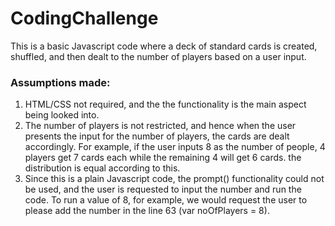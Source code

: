 # CodingChallenge
This is a basic Javascript code where a deck of standard cards is created, shuffled, and then dealt to the number of players based on a user input.

<h3>Assumptions made:</h3>
<ol>
  <li>HTML/CSS not required, and the the functionality is the main aspect being looked into.</li>
  <li>The number of players is not restricted, and hence when the user presents the input for the number of players, the cards are dealt accordingly. For example, if the user inputs 8 as the number of people, 4 players get 7 cards each while the remaining 4 will get 6 cards. the distribution is equal according to this.</li>
  <li>Since this is a plain Javascript code, the prompt() functionality could not be used, and the user is requested to input the number and run the code. To run a value of 8, for example, we would request the user to please add the number in the line 63 (var noOfPlayers = 8). </li></ol>
